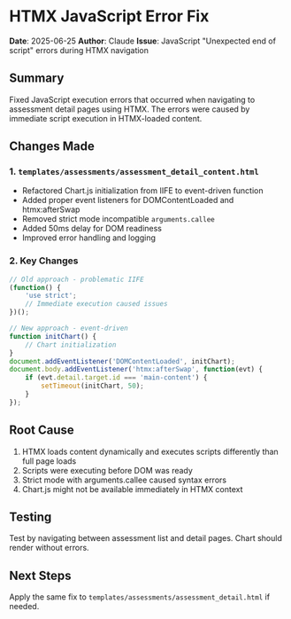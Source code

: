 # HTMX JavaScript Error Fix

**Date**: 2025-06-25
**Author**: Claude
**Issue**: JavaScript "Unexpected end of script" errors during HTMX navigation

## Summary

Fixed JavaScript execution errors that occurred when navigating to assessment detail pages using HTMX. The errors were caused by immediate script execution in HTMX-loaded content.

## Changes Made

### 1. `templates/assessments/assessment_detail_content.html`
- Refactored Chart.js initialization from IIFE to event-driven function
- Added proper event listeners for DOMContentLoaded and htmx:afterSwap
- Removed strict mode incompatible `arguments.callee`
- Added 50ms delay for DOM readiness
- Improved error handling and logging

### 2. Key Changes
```javascript
// Old approach - problematic IIFE
(function() {
    'use strict';
    // Immediate execution caused issues
})();

// New approach - event-driven
function initChart() {
    // Chart initialization
}
document.addEventListener('DOMContentLoaded', initChart);
document.body.addEventListener('htmx:afterSwap', function(evt) {
    if (evt.detail.target.id === 'main-content') {
        setTimeout(initChart, 50);
    }
});
```

## Root Cause

1. HTMX loads content dynamically and executes scripts differently than full page loads
2. Scripts were executing before DOM was ready
3. Strict mode with arguments.callee caused syntax errors
4. Chart.js might not be available immediately in HTMX context

## Testing

Test by navigating between assessment list and detail pages. Chart should render without errors.

## Next Steps

Apply the same fix to `templates/assessments/assessment_detail.html` if needed.